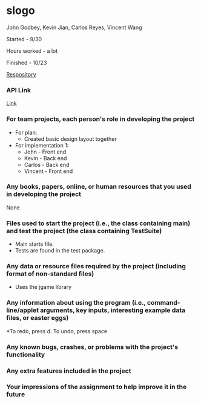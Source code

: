 slogo
=====
John Godbey, Kevin Jian, Carlos Reyes, Vincent Wang

Started - 9/30

Hours worked - a lot

Finished - 10/23


[Respository](https://github.com/duke-compsci308-fall2013/slogo_team07.git)

### API Link ###
[Link](http://duke-compsci308-fall2013.github.io/slogo_team07/)


### For team projects, each person's role in developing the project
* For plan:
	* Created basic design layout together
* For implementation 1:
	* John - Front end
	* Kevin - Back end 
	* Carlos - Back end 
	* Vincent - Front end


### Any books, papers, online, or human resources that you used in developing the project
None

### Files used to start the project (i.e., the class containing main) and test the project (the class containing TestSuite)
* Main starts file.
* Tests are found in the test package.

### Any data or resource files required by the project (including format of non-standard files)
* Uses the jgame library

### Any information about using the program (i.e., command-line/applet arguments, key inputs, interesting example data files, or easter eggs)
*To redo, press d.  To undo, press space

### Any known bugs, crashes, or problems with the project's functionality


### Any extra features included in the project


### Your impressions of the assignment to help improve it in the future
